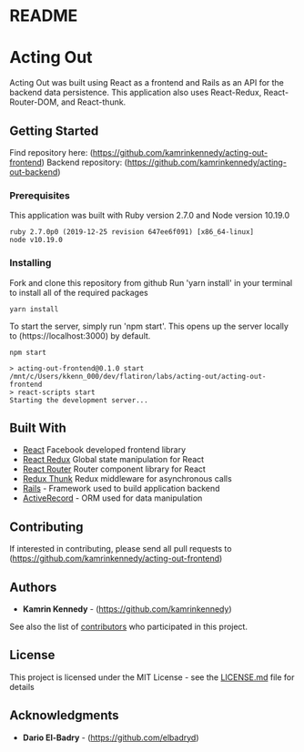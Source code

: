# README
# Acting Out

Acting Out was built using React as a frontend and Rails as an API for the backend data persistence. This application also uses React-Redux, React-Router-DOM, and React-thunk. 

## Getting Started

Find repository here: (https://github.com/kamrinkennedy/acting-out-frontend)
Backend repository: (https://github.com/kamrinkennedy/acting-out-backend)

### Prerequisites

This application was built with Ruby version 2.7.0 and Node version 10.19.0

```
ruby 2.7.0p0 (2019-12-25 revision 647ee6f091) [x86_64-linux]
node v10.19.0
```

### Installing

Fork and clone this repository from github
Run 'yarn install' in your terminal to install all of the required packages

```
yarn install
```

To start the server, simply run 'npm start'. This opens up the server locally to (https://localhost:3000) by default.

```
npm start

> acting-out-frontend@0.1.0 start /mnt/c/Users/kkenn_000/dev/flatiron/labs/acting-out/acting-out-frontend
> react-scripts start
Starting the development server...
```


## Built With

* [React](https://github.com/facebook/react) Facebook developed frontend library
* [React Redux](https://github.com/reduxjs/react-redux) Global state manipulation for React
* [React Router](https://github.com/ReactTraining/react-router) Router component library for React
* [Redux Thunk](https://github.com/reduxjs/redux-thunk) Redux middleware for asynchronous calls
* [Rails](https://github.com/rails/rails) - Framework used to build application backend
* [ActiveRecord](https://github.com/rails/rails) - ORM used for data manipulation

## Contributing

If interested in contributing, please send all pull requests to (https://github.com/kamrinkennedy/acting-out-frontend)


## Authors

* **Kamrin Kennedy** - (https://github.com/kamrinkennedy)

See also the list of [contributors](https://github.com/your/project/contributors) who participated in this project.

## License

This project is licensed under the MIT License - see the [LICENSE.md](LICENSE.md) file for details

## Acknowledgments

* **Dario El-Badry** - (https://github.com/elbadryd)
